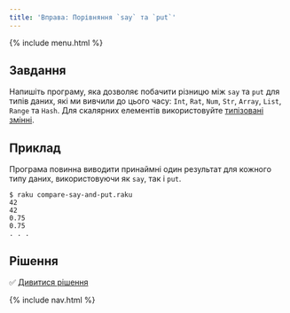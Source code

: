 ```yaml
---
title: 'Вправа: Порівняння `say` та `put`'
---
```


{% include menu.html %}

## Завдання

Напишіть програму, яка дозволяє побачити різницю між `say` та `put` для типів даних, які ми вивчили до цього часу: `Int`, `Rat`, `Num`, `Str`, `Array`, `List`, `Range` та `Hash`. Для скалярних елементів використовуйте [типізовані змінні](/uk/essentials/typed-variables).

## Приклад

Програма повинна виводити принаймні один результат для кожного типу даних, використовуючи як `say`, так і `put`.

```console
$ raku compare-say-and-put.raku
42
42
0.75
0.75
. . .
```

## Рішення

✅ [Дивитися рішення](solution)

{% include nav.html %}